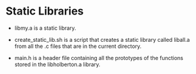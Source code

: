 # Static Libraries #

* libmy.a is a static library.

* create_static_lib.sh is a script that creates a static library called liball.a from all the .c files that are in the current directory.

* main.h is a header file containing all the prototypes of the functions stored in the libholberton.a library.

